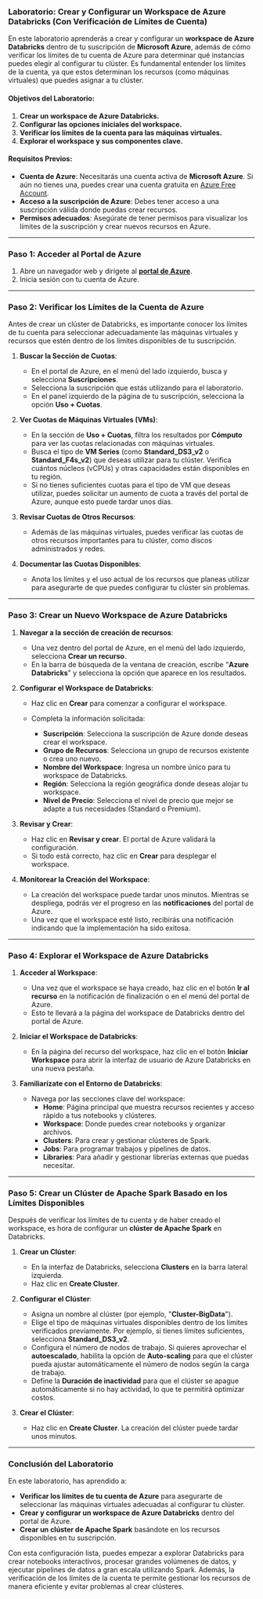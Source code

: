 ### Laboratorio: Crear y Configurar un Workspace de Azure Databricks (Con Verificación de Límites de Cuenta)

En este laboratorio aprenderás a crear y configurar un **workspace de Azure Databricks** dentro de tu suscripción de **Microsoft Azure**, además de cómo verificar los límites de tu cuenta de Azure para determinar qué instancias puedes elegir al configurar tu clúster. Es fundamental entender los límites de la cuenta, ya que estos determinan los recursos (como máquinas virtuales) que puedes asignar a tu clúster.

#### Objetivos del Laboratorio:
1. **Crear un workspace de Azure Databricks.**
2. **Configurar las opciones iniciales del workspace.**
3. **Verificar los límites de la cuenta para las máquinas virtuales.**
4. **Explorar el workspace y sus componentes clave.**

#### Requisitos Previos:
- **Cuenta de Azure**: Necesitarás una cuenta activa de **Microsoft Azure**. Si aún no tienes una, puedes crear una cuenta gratuita en [Azure Free Account](https://azure.microsoft.com/es-es/free/).
- **Acceso a la suscripción de Azure**: Debes tener acceso a una suscripción válida donde puedas crear recursos.
- **Permisos adecuados**: Asegúrate de tener permisos para visualizar los límites de la suscripción y crear nuevos recursos en Azure.

---

### Paso 1: Acceder al Portal de Azure

1. Abre un navegador web y dirígete al **[portal de Azure](https://portal.azure.com)**.
2. Inicia sesión con tu cuenta de Azure.

---

### Paso 2: Verificar los Límites de la Cuenta de Azure

Antes de crear un clúster de Databricks, es importante conocer los límites de tu cuenta para seleccionar adecuadamente las máquinas virtuales y recursos que estén dentro de los límites disponibles de tu suscripción.

1. **Buscar la Sección de Cuotas**:
   - En el portal de Azure, en el menú del lado izquierdo, busca y selecciona **Suscripciones**.
   - Selecciona la suscripción que estás utilizando para el laboratorio.
   - En el panel izquierdo de la página de tu suscripción, selecciona la opción **Uso + Cuotas**.

2. **Ver Cuotas de Máquinas Virtuales (VMs)**:
   - En la sección de **Uso + Cuotas**, filtra los resultados por **Cómputo** para ver las cuotas relacionadas con máquinas virtuales.
   - Busca el tipo de **VM Series** (como **Standard_DS3_v2** o **Standard_F4s_v2**) que deseas utilizar para tu clúster. Verifica cuántos núcleos (vCPUs) y otras capacidades están disponibles en tu región.
   - Si no tienes suficientes cuotas para el tipo de VM que deseas utilizar, puedes solicitar un aumento de cuota a través del portal de Azure, aunque esto puede tardar unos días.

3. **Revisar Cuotas de Otros Recursos**:
   - Además de las máquinas virtuales, puedes verificar las cuotas de otros recursos importantes para tu clúster, como discos administrados y redes.

4. **Documentar las Cuotas Disponibles**:
   - Anota los límites y el uso actual de los recursos que planeas utilizar para asegurarte de que puedes configurar tu clúster sin problemas.

---

### Paso 3: Crear un Nuevo Workspace de Azure Databricks

1. **Navegar a la sección de creación de recursos**:
   - Una vez dentro del portal de Azure, en el menú del lado izquierdo, selecciona **Crear un recurso**.
   - En la barra de búsqueda de la ventana de creación, escribe "**Azure Databricks**" y selecciona la opción que aparece en los resultados.

2. **Configurar el Workspace de Databricks**:
   - Haz clic en **Crear** para comenzar a configurar el workspace.
   - Completa la información solicitada:

     - **Suscripción**: Selecciona la suscripción de Azure donde deseas crear el workspace.
     - **Grupo de Recursos**: Selecciona un grupo de recursos existente o crea uno nuevo.
     - **Nombre del Workspace**: Ingresa un nombre único para tu workspace de Databricks.
     - **Región**: Selecciona la región geográfica donde deseas alojar tu workspace.
     - **Nivel de Precio**: Selecciona el nivel de precio que mejor se adapte a tus necesidades (Standard o Premium).

3. **Revisar y Crear**:
   - Haz clic en **Revisar y crear**. El portal de Azure validará la configuración.
   - Si todo está correcto, haz clic en **Crear** para desplegar el workspace.

4. **Monitorear la Creación del Workspace**:
   - La creación del workspace puede tardar unos minutos. Mientras se despliega, podrás ver el progreso en las **notificaciones** del portal de Azure.
   - Una vez que el workspace esté listo, recibirás una notificación indicando que la implementación ha sido exitosa.

---

### Paso 4: Explorar el Workspace de Azure Databricks

1. **Acceder al Workspace**:
   - Una vez que el workspace se haya creado, haz clic en el botón **Ir al recurso** en la notificación de finalización o en el menú del portal de Azure.
   - Esto te llevará a la página del workspace de Databricks dentro del portal de Azure.

2. **Iniciar el Workspace de Databricks**:
   - En la página del recurso del workspace, haz clic en el botón **Iniciar Workspace** para abrir la interfaz de usuario de Azure Databricks en una nueva pestaña.

3. **Familiarízate con el Entorno de Databricks**:
   - Navega por las secciones clave del workspace:
     - **Home**: Página principal que muestra recursos recientes y acceso rápido a tus notebooks y clústeres.
     - **Workspace**: Donde puedes crear notebooks y organizar archivos.
     - **Clusters**: Para crear y gestionar clústeres de Spark.
     - **Jobs**: Para programar trabajos y pipelines de datos.
     - **Libraries**: Para añadir y gestionar librerías externas que puedas necesitar.

---

### Paso 5: Crear un Clúster de Apache Spark Basado en los Límites Disponibles

Después de verificar los límites de tu cuenta y de haber creado el workspace, es hora de configurar un **clúster de Apache Spark** en Databricks.

1. **Crear un Clúster**:
   - En la interfaz de Databricks, selecciona **Clusters** en la barra lateral izquierda.
   - Haz clic en **Create Cluster**.

2. **Configurar el Clúster**:
   - Asigna un nombre al clúster (por ejemplo, "**Cluster-BigData**").
   - Elige el tipo de máquinas virtuales disponibles dentro de los límites verificados previamente. Por ejemplo, si tienes límites suficientes, selecciona **Standard_DS3_v2**.
   - Configura el número de nodos de trabajo. Si quieres aprovechar el **autoescalado**, habilita la opción de **Auto-scaling** para que el clúster pueda ajustar automáticamente el número de nodos según la carga de trabajo.
   - Define la **Duración de inactividad** para que el clúster se apague automáticamente si no hay actividad, lo que te permitirá optimizar costos.

3. **Crear el Clúster**:
   - Haz clic en **Create Cluster**. La creación del clúster puede tardar unos minutos.

---

### Conclusión del Laboratorio

En este laboratorio, has aprendido a:
- **Verificar los límites de tu cuenta de Azure** para asegurarte de seleccionar las máquinas virtuales adecuadas al configurar tu clúster.
- **Crear y configurar un workspace de Azure Databricks** dentro del portal de Azure.
- **Crear un clúster de Apache Spark** basándote en los recursos disponibles en tu suscripción.

Con esta configuración lista, puedes empezar a explorar Databricks para crear notebooks interactivos, procesar grandes volúmenes de datos, y ejecutar pipelines de datos a gran escala utilizando Spark. Además, la verificación de los límites de la cuenta te permite gestionar los recursos de manera eficiente y evitar problemas al crear clústeres.